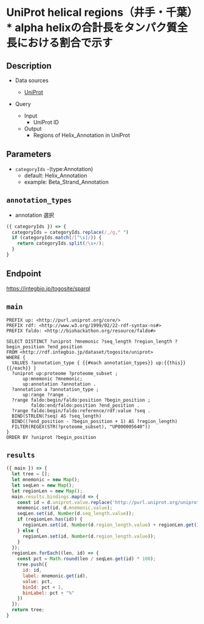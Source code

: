 # UniProt helical regions（井手・千葉）* alpha helixの合計長をタンパク質全長における割合で示す

## Description
- Data sources
    - [UniProt](https://www.uniprot.org/)

- Query
    - Input
        - UniProt ID
    - Output
        - Regions of Helix_Annotation in UniProt

## Parameters
* `categoryIds` -(type:Annotation)
  * default: Helix_Annotation
  * example: Beta_Strand_Annotation

## `annotation_types`
- annotation 選択
```javascript
({ categoryIds }) => {
  categoryIds = categoryIds.replace(/,/g," ")
  if (categoryIds.match(/[^\s]/)) {
    return categoryIds.split(/\s+/);
  }
}
```

## Endpoint
https://integbio.jp/togosite/sparql

## `main`
```sparql
PREFIX up: <http://purl.uniprot.org/core/>
PREFIX rdf: <http://www.w3.org/1999/02/22-rdf-syntax-ns#>
PREFIX faldo: <http://biohackathon.org/resource/faldo#>

SELECT DISTINCT ?uniprot ?mnemonic ?seq_length ?region_length ?begin_position ?end_position
FROM <http://rdf.integbio.jp/dataset/togosite/uniprot>
WHERE {
  VALUES ?annotation_type { {{#each annotation_types}} up:{{this}} {{/each}} } 
  ?uniprot up:proteome ?proteome_subset ;
      up:mnemonic ?mnemonic;
      up:annotation ?annotation .
  ?annotation a ?annotation_type ;
      up:range ?range .
  ?range faldo:begin/faldo:position ?begin_position ;
         faldo:end/faldo:position ?end_position .
  ?range faldo:begin/faldo:reference/rdf:value ?seq .
  BIND(STRLEN(?seq) AS ?seq_length)
  BIND((?end_position - ?begin_position + 1) AS ?region_length)
  FILTER(REGEX(STR(?proteome_subset), "UP000005640"))
}
ORDER BY ?uniprot ?begin_position
```

## `results`
```javascript
({ main }) => {
  let tree = [];
  let mnemonic = new Map();
  let seqLen = new Map();
  let regionLen = new Map();
  main.results.bindings.map(d => {
    const id = d.uniprot.value.replace('http://purl.uniprot.org/uniprot/', '');
    mnemonic.set(id, d.mnemonic.value);
    seqLen.set(id, Number(d.seq_length.value));
    if (regionLen.has(id)) {
      regionLen.set(id, Number(d.region_length.value) + regionLen.get(id));
    } else {
      regionLen.set(id, Number(d.region_length.value));
    }
  });
  regionLen.forEach((len, id) => {
    const pct = Math.round(len / seqLen.get(id) * 100);
    tree.push({
      id: id,
      label: mnemonic.get(id),
      value: pct,
      binId: pct + 1,
      binLabel: pct + "%"
    })
  });
  return tree;
}
```
